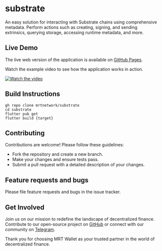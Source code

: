 # substrate

An easy solution for interacting with Substrate chains using comprehensive metadata. Perform actions such as creating, signing, and sending extrinsics, querying storage, accessing runtime metadata, and more.


## Live Demo

The live web version of the application is available on [GitHub Pages](https://your-username.github.io/your-repository-name/).



Watch the example video to see how the application works in action.

[![Watch the video](https://img.youtube.com/vi/nxevoDqABRY/0.jpg)](https://youtu.be/nxevoDqABRY)



## Build Instructions

```shell
gh repo clone mrtnetwork/substrate
cd substrate
flutter pub get
flutter build {target}
```


## Contributing

Contributions are welcome! Please follow these guidelines:

- Fork the repository and create a new branch.
- Make your changes and ensure tests pass.
- Submit a pull request with a detailed description of your changes.

## Feature requests and bugs

Please file feature requests and bugs in the issue tracker.

## Get Involved

Join us on our mission to redefine the landscape of decentralized finance. Contribute to our open-source project on [GitHub](https://github.com/mrtnetwork/substrate) or connect with our community on [Telegram](https://t.me/blockchain_web3_solidity).

Thank you for choosing MRT Wallet as your trusted partner in the world of decentralized finance.
